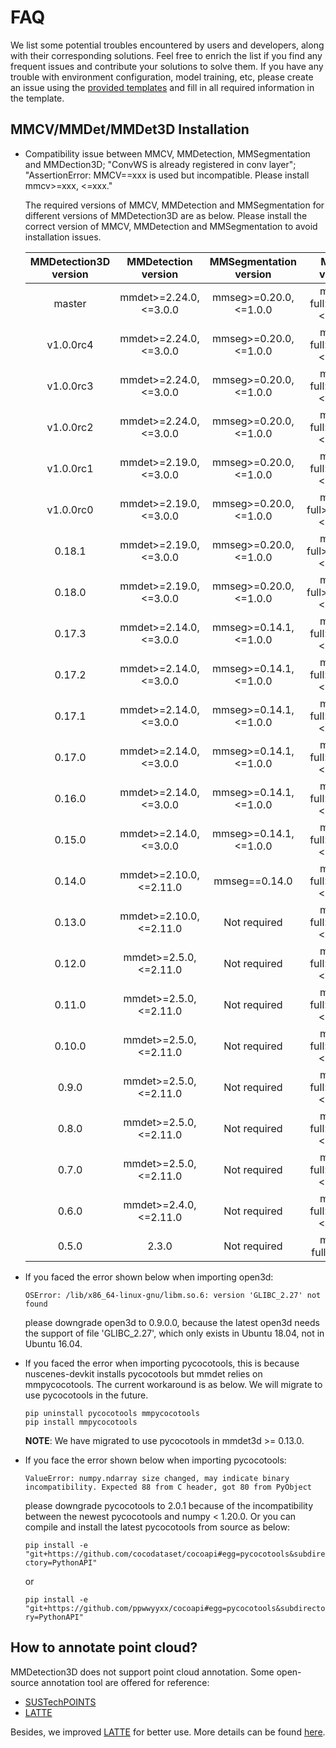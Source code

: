 # FAQ

We list some potential troubles encountered by users and developers, along with their corresponding solutions. Feel free to enrich the list if you find any frequent issues and contribute your solutions to solve them. If you have any trouble with environment configuration, model training, etc, please create an issue using the [provided templates](https://github.com/open-mmlab/mmdetection3d/blob/master/.github/ISSUE_TEMPLATE/error-report.md/) and fill in all required information in the template.

## MMCV/MMDet/MMDet3D Installation

- Compatibility issue between MMCV, MMDetection, MMSegmentation and MMDection3D; "ConvWS is already registered in conv layer"; "AssertionError: MMCV==xxx is used but incompatible. Please install mmcv>=xxx, \<=xxx."

  The required versions of MMCV, MMDetection and MMSegmentation for different versions of MMDetection3D are as below. Please install the correct version of MMCV, MMDetection and MMSegmentation to avoid installation issues.

  | MMDetection3D version |   MMDetection version    | MMSegmentation version  |        MMCV version         |
  | :-------------------: | :----------------------: | :---------------------: | :-------------------------: |
  |        master         | mmdet>=2.24.0, \<=3.0.0  | mmseg>=0.20.0, \<=1.0.0 | mmcv-full>=1.5.2, \<=1.7.0  |
  |       v1.0.0rc4       | mmdet>=2.24.0, \<=3.0.0  | mmseg>=0.20.0, \<=1.0.0 | mmcv-full>=1.5.2, \<=1.7.0  |
  |       v1.0.0rc3       | mmdet>=2.24.0, \<=3.0.0  | mmseg>=0.20.0, \<=1.0.0 | mmcv-full>=1.4.8, \<=1.6.0  |
  |       v1.0.0rc2       | mmdet>=2.24.0, \<=3.0.0  | mmseg>=0.20.0, \<=1.0.0 | mmcv-full>=1.4.8, \<=1.6.0  |
  |       v1.0.0rc1       | mmdet>=2.19.0, \<=3.0.0  | mmseg>=0.20.0, \<=1.0.0 | mmcv-full>=1.4.8, \<=1.5.0  |
  |       v1.0.0rc0       | mmdet>=2.19.0, \<=3.0.0  | mmseg>=0.20.0, \<=1.0.0 | mmcv-full>=1.3.17, \<=1.5.0 |
  |        0.18.1         | mmdet>=2.19.0, \<=3.0.0  | mmseg>=0.20.0, \<=1.0.0 | mmcv-full>=1.3.17, \<=1.5.0 |
  |        0.18.0         | mmdet>=2.19.0, \<=3.0.0  | mmseg>=0.20.0, \<=1.0.0 | mmcv-full>=1.3.17, \<=1.5.0 |
  |        0.17.3         | mmdet>=2.14.0, \<=3.0.0  | mmseg>=0.14.1, \<=1.0.0 | mmcv-full>=1.3.8, \<=1.4.0  |
  |        0.17.2         | mmdet>=2.14.0, \<=3.0.0  | mmseg>=0.14.1, \<=1.0.0 | mmcv-full>=1.3.8, \<=1.4.0  |
  |        0.17.1         | mmdet>=2.14.0, \<=3.0.0  | mmseg>=0.14.1, \<=1.0.0 | mmcv-full>=1.3.8, \<=1.4.0  |
  |        0.17.0         | mmdet>=2.14.0, \<=3.0.0  | mmseg>=0.14.1, \<=1.0.0 | mmcv-full>=1.3.8, \<=1.4.0  |
  |        0.16.0         | mmdet>=2.14.0, \<=3.0.0  | mmseg>=0.14.1, \<=1.0.0 | mmcv-full>=1.3.8, \<=1.4.0  |
  |        0.15.0         | mmdet>=2.14.0, \<=3.0.0  | mmseg>=0.14.1, \<=1.0.0 | mmcv-full>=1.3.8, \<=1.4.0  |
  |        0.14.0         | mmdet>=2.10.0, \<=2.11.0 |      mmseg==0.14.0      | mmcv-full>=1.3.1, \<=1.4.0  |
  |        0.13.0         | mmdet>=2.10.0, \<=2.11.0 |      Not required       | mmcv-full>=1.2.4, \<=1.4.0  |
  |        0.12.0         | mmdet>=2.5.0, \<=2.11.0  |      Not required       | mmcv-full>=1.2.4, \<=1.4.0  |
  |        0.11.0         | mmdet>=2.5.0, \<=2.11.0  |      Not required       | mmcv-full>=1.2.4, \<=1.3.0  |
  |        0.10.0         | mmdet>=2.5.0, \<=2.11.0  |      Not required       | mmcv-full>=1.2.4, \<=1.3.0  |
  |         0.9.0         | mmdet>=2.5.0, \<=2.11.0  |      Not required       | mmcv-full>=1.2.4, \<=1.3.0  |
  |         0.8.0         | mmdet>=2.5.0, \<=2.11.0  |      Not required       | mmcv-full>=1.1.5, \<=1.3.0  |
  |         0.7.0         | mmdet>=2.5.0, \<=2.11.0  |      Not required       | mmcv-full>=1.1.5, \<=1.3.0  |
  |         0.6.0         | mmdet>=2.4.0, \<=2.11.0  |      Not required       | mmcv-full>=1.1.3, \<=1.2.0  |
  |         0.5.0         |          2.3.0           |      Not required       |      mmcv-full==1.0.5       |

- If you faced the error shown below when importing open3d:

  `OSError: /lib/x86_64-linux-gnu/libm.so.6: version 'GLIBC_2.27' not found`

  please downgrade open3d to 0.9.0.0, because the latest open3d needs the support of file 'GLIBC_2.27', which only exists in Ubuntu 18.04, not in Ubuntu 16.04.

- If you faced the error when importing pycocotools, this is because nuscenes-devkit installs pycocotools but mmdet relies on mmpycocotools. The current workaround is as below. We will migrate to use pycocotools in the future.

  ```shell
  pip uninstall pycocotools mmpycocotools
  pip install mmpycocotools
  ```

  **NOTE**: We have migrated to use pycocotools in mmdet3d >= 0.13.0.

- If you face the error shown below when importing pycocotools:

  `ValueError: numpy.ndarray size changed, may indicate binary incompatibility. Expected 88 from C header, got 80 from PyObject`

  please downgrade pycocotools to 2.0.1 because of the incompatibility between the newest pycocotools and numpy \< 1.20.0. Or you can compile and install the latest pycocotools from source as below:

  `pip install -e "git+https://github.com/cocodataset/cocoapi#egg=pycocotools&subdirectory=PythonAPI"`

  or

  `pip install -e "git+https://github.com/ppwwyyxx/cocoapi#egg=pycocotools&subdirectory=PythonAPI"`

## How to annotate point cloud?

MMDetection3D does not support point cloud annotation. Some open-source annotation tool are offered for reference:

- [SUSTechPOINTS](https://github.com/naurril/SUSTechPOINTS)
- [LATTE](https://github.com/bernwang/latte)

Besides, we improved [LATTE](https://github.com/bernwang/latte) for better use. More details can be found [here](https://arxiv.org/abs/2011.10174).
